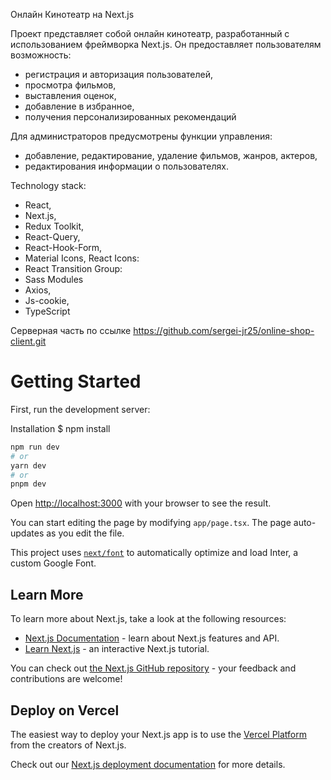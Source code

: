 Онлайн Кинотеатр на Next.js

Проект представляет собой онлайн кинотеатр, разработанный с использованием фреймворка Next.js. Он предоставляет пользователям возможность:
- регистрация и авторизация пользователей,
- просмотра фильмов,
- выставления оценок, 
- добавление в избранное,
- получения персонализированных рекомендаций

Для администраторов предусмотрены функции управления:
- добавление, редактирование, удаление фильмов, жанров, актеров,
- редактирования информации о пользователях.

Technology stack:

- React,
- Next.js,
- Redux Toolkit,
- React-Query,
- React-Hook-Form,
- Material Icons, React Icons:
- React Transition Group:
- Sass Modules
- Axios,
- Js-cookie,
- TypeScript

Серверная часть по ссылке https://github.com/sergei-jr25/online-shop-client.git

# Getting Started

First, run the development server:

Installation
$ npm install

```bash
npm run dev
# or
yarn dev
# or
pnpm dev
```

Open [http://localhost:3000](http://localhost:3000) with your browser to see the result.

You can start editing the page by modifying `app/page.tsx`. The page auto-updates as you edit the file.

This project uses [`next/font`](https://nextjs.org/docs/basic-features/font-optimization) to automatically optimize and load Inter, a custom Google Font.

## Learn More

To learn more about Next.js, take a look at the following resources:

- [Next.js Documentation](https://nextjs.org/docs) - learn about Next.js features and API.
- [Learn Next.js](https://nextjs.org/learn) - an interactive Next.js tutorial.

You can check out [the Next.js GitHub repository](https://github.com/vercel/next.js/) - your feedback and contributions are welcome!

## Deploy on Vercel

The easiest way to deploy your Next.js app is to use the [Vercel Platform](https://vercel.com/new?utm_medium=default-template&filter=next.js&utm_source=create-next-app&utm_campaign=create-next-app-readme) from the creators of Next.js.

Check out our [Next.js deployment documentation](https://nextjs.org/docs/deployment) for more details.

